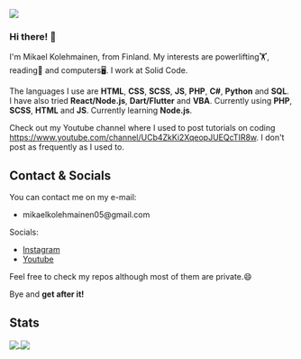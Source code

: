 ![](https://komarev.com/ghpvc/?username=Mikael-Kolehmainen)
### Hi there! 💪

I'm Mikael Kolehmainen, from Finland. My interests are powerlifting🏋️, reading📘 and computers🖥️. I work at Solid Code.

The languages I use are **HTML**, **CSS**, **SCSS**, **JS**, **PHP**, **C#**, **Python** and **SQL**. I have also tried **React/Node.js**, **Dart/Flutter** and **VBA**. Currently using **PHP**, **SCSS**, **HTML** and **JS**. Currently learning **Node.js**.

Check out my Youtube channel where I used to post tutorials on coding https://www.youtube.com/channel/UCb4ZkKi2XqeopJUEQcTIR8w. I don't post as frequently as I used to.


<h2 align="left">Contact & Socials</h2>

You can contact me on my e-mail:
<ul>
  <li>mikaelkolehmainen05@gmail.com</li>
</ul>

Socials:
<ul>
  <li><a href='https://www.instagram.com/mikael_k_2005/' target='_blank'>Instagram</a></li>
  <li><a href='https://www.youtube.com/channel/UCb4ZkKi2XqeopJUEQcTIR8w' target='_blank'>Youtube</a></li>
</ul>

Feel free to check my repos although most of them are private.😄

Bye and **get after it!**

<h2>Stats</h2>

<a href="https://github.com/anuraghazra/github-readme-stats">
  <img align="center" src="https://github-readme-stats.vercel.app/api?username=Mikael-Kolehmainen&count_private=true&bg_color=30,e96443,904e95&title_color=fff&text_color=fff&hide_border=true" />
</a>
<a href="https://github.com/anuraghazra/github-readme-stats">
  <img align="center" src="https://github-readme-stats.vercel.app/api/top-langs/?username=Mikael-Kolehmainen&count_private=true&langs_count=10&bg_color=30,e96443,904e95&hide_border=true&title_color=fff&text_color=fff&exclude_repo=Scoreboard" />

<!--
**Mikael-Kolehmainen/Mikael-Kolehmainen** is a ✨ _special_ ✨ repository because its `README.md` (this file) appears on your GitHub profile.

Here are some ideas to get you started:

- 🔭 I’m currently working on ...
- 🌱 I’m currently learning ...
- 👯 I’m looking to collaborate on ...
- 🤔 I’m looking for help with ...
- 💬 Ask me about ...
- 📫 How to reach me: ...
- 😄 Pronouns: ...
- ⚡ Fun fact: ...
-->

